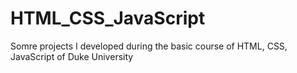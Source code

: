 # HTML_CSS_JavaScript
Somre projects I developed during the basic course of HTML, CSS, JavaScript of Duke University
